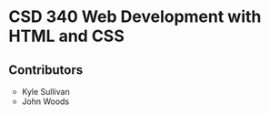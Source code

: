 <!DOCTYPE html>
<html lang="en">
    <head>
        <meta charset="UTF-8">
        <h1>CSD 340 Web Development with HTML and CSS</h1>
        <h2>Contributors</h2>
        <ul style="list-style-type:circle;">
            <li>Kyle Sullivan</li>
            <li>John Woods</li>
        </ul>
    </head>
    <body>
    </body>
</html>
